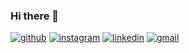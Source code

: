 ### Hi there 👋

<!--
**DavidReto/DavidReto** is a ✨ _special_ ✨ repository because its `README.md` (this file) appears on your GitHub profile.

Here are some ideas to get you started:

- 🔭 I’m currently working on ...
- 🌱 I’m currently learning ...
- 👯 I’m looking to collaborate on ...
- 🤔 I’m looking for help with ...
- 💬 Ask me about ...
- 📫 How to reach me: ...
- 😄 Pronouns: ...
- ⚡ Fun fact: ...
-->
[![github](https://img.shields.io/badge/GitHub-000000?style=for-the-badge&logo=GitHub&logoColor=white)](https://github.com/DavidReto)
[![instagram](https://img.shields.io/badge/Instagram-E4405F?style=for-the-badge&logo=Instagram&logoColor=white)](https://www.instagram.com/_david_reto_/)
[![linkedin](https://img.shields.io/badge/LinkedIn-0077B5?style=for-the-badge&logo=linkedin&logoColor=white)](https://www.linkedin.com/in/david-reto-697818239/)
[![gmail](https://img.shields.io/badge/Gmail-D14836?style=for-the-badge&logo=gmail&logoColor=white)](mailto:davidreto72@gmail.com)

